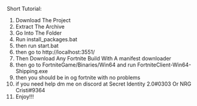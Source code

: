 Short Tutorial:
1. Download The Project
2. Extract The Archive
3. Go Into The Folder
4. Run install_packages.bat
5. then run start.bat
6. then go to http://localhost:3551/
7. Then Download Any Fortnite Build With A manifest downloader
8. then go to FortniteGame/Binaries/Win64 and run FortniteClient-Win64-Shipping.exe
9. then you should be in og fortnite with no problems
10. if you need help dm me on discord at Secret Identity 2.0#0303 Or NRG Cristi#9364
11. Enjoy!!!

